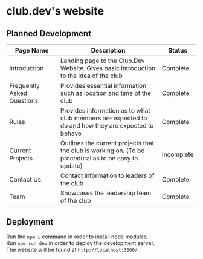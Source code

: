 # club.dev's website

## Planned Development

| Page Name | Description | Status |
| --------- | ----------- | ------ |
| Introduction | Landing page to the Club.Dev Website. Gives basic introduction to the idea of the club | Complete |
| Frequently Asked Questions | Provides essential information such as location and time of the club | Complete |
| Rules | Provides information as to what club members are expected to do and how they are expected to behave | Complete |
| Current Projects | Outlines the current projects that the club is working on. (To be procedural as to be easy to update) | Incomplete |
| Contact Us | Contact information to leaders of the club | Complete |
| Team | Showcases the leadership team of the club | Complete | 

## Deployment
Run the `npm i` command in order to install node modules.  
Run `npm run dev` in order to deploy the development server.  
The website will be found at `http://localhost:3000/`.  

